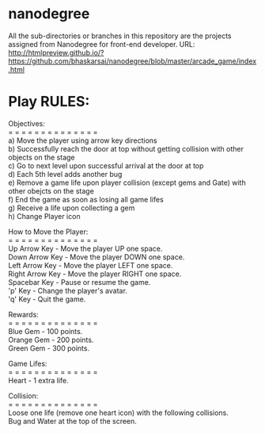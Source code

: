 nanodegree
==========

All the sub-directories or branches in this repository are the projects assigned from Nanodegree for front-end developer.
URL: http://htmlpreview.github.io/?https://github.com/bhaskarsai/nanodegree/blob/master/arcade_game/index.html

Play RULES:
====================================================================================

Objectives:<br />
= = = = = = = = = = = = = =<br />
a) Move the player using arrow key directions <br />
b) Successfully reach the door at top without getting collision with other objects on the stage <br />
c) Go to next level upon successful arrival at the door at top<br />
d) Each 5th level adds another bug<br />
e) Remove a game life upon player collision (except gems and Gate) with other obejcts on the stage<br />
f) End the game as soon as losing all game lifes<br />
g) Receive a life upon collecting a gem<br />
h) Change Player icon<br />

How to Move the Player:<br />
= = = = = = = = = = = = = =<br />
Up Arrow Key - Move the player UP one space.<br />
Down Arrow Key - Move the player DOWN one space.<br />
Left Arrow Key - Move the player LEFT one space.<br />
Right Arrow Key - Move the player RIGHT one space.<br />
Spacebar Key - Pause or resume the game.<br />
'p' Key - Change the player's avatar.<br />
'q' Key - Quit the game.<br />

Rewards:<br />
= = = = = = = = = = = = = =<br />
Blue Gem - 100 points.<br />
Orange Gem - 200 points.<br />
Green Gem - 300 points.<br />

Game Lifes:<br />
= = = = = = = = = = = = = =<br />
Heart - 1 extra life.<br />

Collision:<br />
= = = = = = = = = = = = = =<br />
Loose one life (remove one heart icon) with the following collisions.<br />
Bug and Water at the top of the screen.<br />
